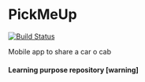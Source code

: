 # PickMeUp      
 [![Build Status](https://travis-ci.org/carlosmonzon/PickMeUp.svg?branch=master)](https://travis-ci.org/carlosmonzon/PickMeUp)

Mobile app to share a car o cab

#### Learning purpose repository [warning]
